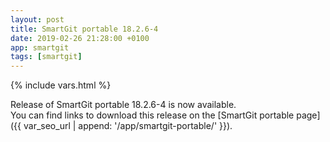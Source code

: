 ```yaml
---
layout: post
title: SmartGit portable 18.2.6-4
date: 2019-02-26 21:28:00 +0100
app: smartgit
tags: [smartgit]
---
```

{% include vars.html %}

Release of SmartGit portable 18.2.6-4 is now available.<br />
You can find links to download this release on the [SmartGit portable page]({{ var_seo_url | append: '/app/smartgit-portable/' }}).